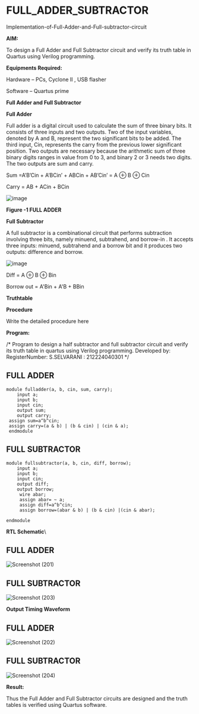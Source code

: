 # FULL_ADDER_SUBTRACTOR

Implementation-of-Full-Adder-and-Full-subtractor-circuit

**AIM:**

To design a Full Adder and Full Subtractor circuit and verify its truth table in Quartus using Verilog programming.

**Equipments Required:**

Hardware – PCs, Cyclone II , USB flasher

Software – Quartus prime

**Full Adder and Full Subtractor**

**Full Adder**

Full adder is a digital circuit used to calculate the sum of three binary bits. It consists of three inputs and two outputs. Two of the input variables, denoted by A and B, represent the two significant bits to be added. The third input, Cin, represents the carry from the previous lower significant position. Two outputs are necessary because the arithmetic sum of three binary digits ranges in value from 0 to 3, and binary 2 or 3 needs two digits. The two outputs are sum and carry.

Sum =A’B’Cin + A’BCin’ + ABCin + AB’Cin’ = A ⊕ B ⊕ Cin 

Carry = AB + ACin + BCin

![image](https://github.com/naavaneetha/FULL_ADDER_SUBTRACTOR/assets/154305477/0f30ba51-5ffb-4198-845f-18e054f675e7)

**Figure -1 FULL ADDER**

**Full Subtractor**

A full subtractor is a combinational circuit that performs subtraction involving three bits, namely minuend, subtrahend, and borrow-in . It accepts three inputs: minuend, subtrahend and a borrow bit and it produces two outputs: difference and borrow.

![image](https://github.com/naavaneetha/FULL_ADDER_SUBTRACTOR/assets/154305477/02b24f51-ab51-4304-9ad6-7b81ffc1ead5)

Diff = A ⊕ B ⊕ Bin 

Borrow out = A'Bin + A'B + BBin

**Truthtable**

**Procedure**

Write the detailed procedure here

**Program:**

/* Program to design a half subtractor and full subtractor circuit and verify its truth table in quartus using Verilog programming. Developed by: RegisterNumber: S.SELVARANI : 212224040301
*/
## FULL ADDER
```
module fulladder(a, b, cin, sum, carry);
    input a;
    input b;
    input cin;
    output sum;
    output carry;
 assign sum=a^b^cin;
 assign carry=(a & b) | (b & cin) | (cin & a);
 endmodule

```

## FULL SUBTRACTOR
```
module fullsubtractor(a, b, cin, diff, borrow);
    input a;
    input b;
    input cin;
    output diff;
    output borrow;
	 wire abar;
	 assign abar= ~ a;
	 assign diff=a^b^cin;
	 assign borrow=(abar & b) | (b & cin) |(cin & abar);

endmodule
```


**RTL Schematic**\
## FULL ADDER
![Screenshot (201)](https://github.com/user-attachments/assets/6a32ee85-f024-4c88-b9c2-68ede3e563ef)
## FULL SUBTRACTOR
![Screenshot (203)](https://github.com/user-attachments/assets/7b16a2ae-4cf3-4e35-8ecd-0ba404e004e6)




**Output Timing Waveform**
## FULL ADDER 
![Screenshot (202)](https://github.com/user-attachments/assets/e8068e23-f3d5-485b-a706-0541b18073c4)

## FULL SUBTRACTOR
![Screenshot (204)](https://github.com/user-attachments/assets/7fb4dd4a-724f-4bc3-9737-b04d1f2cf68a)


**Result:**

Thus the Full Adder and Full Subtractor circuits are designed and the truth tables is verified using Quartus software.



